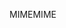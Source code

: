 <span data-ttu-id="18bb0-101">MIME</span><span class="sxs-lookup"><span data-stu-id="18bb0-101">MIME</span></span>